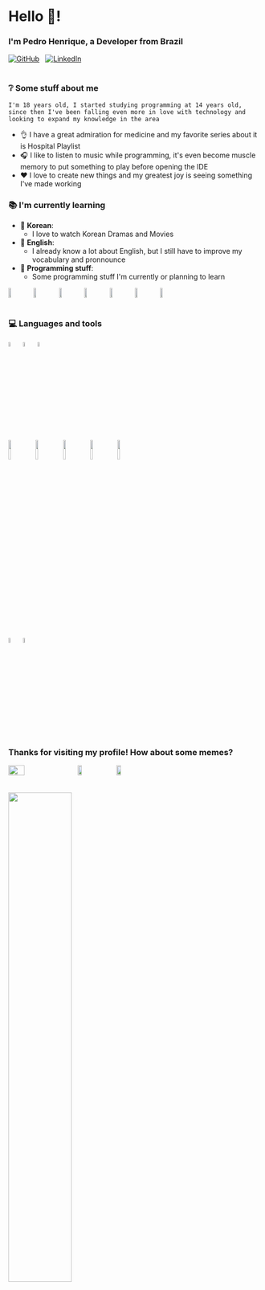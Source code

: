 <h1>Hello 👋!</h1>
<h3>I'm <strong>Pedro Henrique</strong>, a Developer from Brazil</h3>

<div style="display: flex; flex-direction: row;">
    <a href="https://github.com/PHSSGG" target="_blank"><img alt="GitHub" src="https://img.shields.io/badge/-Github-000?style=flat&logo=Github&logoColor=white"></a> &nbsp; &nbsp;
    <a href="https://www.linkedin.com/in/pedro-henrique-75a2a3219/" target="_blank"><img alt="LinkedIn" src="https://img.shields.io/badge/-LinkedIn-blue?style=flat&logo=Linkedin&logoColor=white"></a>
</div>

<br>

<h3>❔ Some stuff about me</h3>
<div style="border-color: gray">
    
    
    I'm 18 years old, I started studying programming at 14 years old,
    since then I've been falling even more in love with technology and looking to expand my knowledge in the area
</div>

- 👌 I have a great admiration for medicine and my favorite series about it is Hospital Playlist
- 🎧 I like to listen to music while programming, it's even become muscle memory to put something to play before opening the IDE
- ❤️ I love to create new things and my greatest joy is seeing something I've made working

<h3>📚 I'm currently learning</h3>

- 💬 **Korean**:
  - I love to watch Korean Dramas and Movies
- 💭 **English**:
  - I already know a lot about English, but I still have to improve my vocabulary and pronnounce
- 🔎 **Programming stuff**:
  - Some programming stuff I'm currently or planning to learn

<div style="display: flex; flex-direction: row;">
<img width="10%" src="https://www.vectorlogo.zone/logos/reactjs/reactjs-ar21.svg">
<img width="10%" src="https://www.vectorlogo.zone/logos/rust-lang/rust-lang-ar21.svg">
<img width="10%" src="https://www.vectorlogo.zone/logos/golang/golang-ar21.svg">
<img width="10%" src="https://www.vectorlogo.zone/logos/typescriptlang/typescriptlang-ar21.svg">
<img width="10%" src="https://www.vectorlogo.zone/logos/microsoft_azure/microsoft_azure-ar21.svg">
<img width="10%" src="https://www.vectorlogo.zone/logos/amazon_aws/amazon_aws-ar21.svg">
<img width="10%" src="https://www.vectorlogo.zone/logos/android/android-ar21.svg">
</div>

<br>
<h3>💻 Languages and tools</h3>

<div float="left">
  <code><img width="5%" src="https://www.vectorlogo.zone/logos/java/java-icon.svg"></code>
  <code><img width="5%" src="https://www.vectorlogo.zone/logos/kotlinlang/kotlinlang-icon.svg"></code>
  <code><img width="5%" src="https://www.vectorlogo.zone/logos/javascript/javascript-icon.svg"></code>
  <br />
  <code><img width="10%" src="https://www.vectorlogo.zone/logos/redis/redis-ar21.svg"></code>
  <code><img width="10%" src="https://www.vectorlogo.zone/logos/mysql/mysql-ar21.svg"></code>
  <code><img width="10%" src="https://www.vectorlogo.zone/logos/firebase/firebase-ar21.svg"></code>
  <code><img width="10%" src="https://www.vectorlogo.zone/logos/sqlite/sqlite-ar21.svg"></code>
  <code><img width="10%" src="https://www.vectorlogo.zone/logos/mongodb/mongodb-ar21.svg"></code>
  <br />
  <code><img width="5%" src="https://www.vectorlogo.zone/logos/android/android-icon.svg"></code>
  <code><img width="5%" src="https://www.vectorlogo.zone/logos/git-scm/git-scm-icon.svg"></code>
</div>

<h3>Thanks for visiting my profile! How about some memes?</h3>
<div style="display: flex; flex-direction: row;">
<img width="25%" src="https://www.freecodecamp.org/news/content/images/2022/03/xOmnh7_G7.gif"> &nbsp; &nbsp;
<img width="13%" src="https://assets-global.website-files.com/5f3c19f18169b62a0d0bf387/60d33be6ace19c29d4e0cec7_LuyYKvSMNsoK3_Kgkfbw9Cwf-vF7gFtOyUnT6TogZ8vuN81S8hQWSTUh4_TpjkdUlQjr_0cOXJL2SyPT4KjX-RAVudOV7AH4JyP3K-zzaYIVCrvIpA31aoqB7dBjwSglYaJuFR4R.png"> &nbsp; &nbsp;
<img width="13%" src="https://assets-global.website-files.com/5f3c19f18169b62a0d0bf387/60d33bef80ae86897420ec75_dT0rPCkMXWdb_d6cCbcDILKXYJijN4mhwD3nJtocwSn0JZGYUgi7eGezDpGzTFW-G5cyYV8EpB9bgLO1j0oqn0dVXY3vsc8XRby6WtxZmu-q0qNRgpl-OpurJ0tjEszFUl74GiBn.png">
</div>

<br>
<br>

<img width="50%" src="https://media4.giphy.com/media/VhKYBDKrDRSsFLKoVq/giphy.gif">